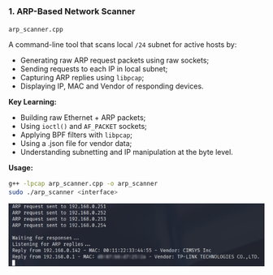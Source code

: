 ### 1. ARP-Based Network Scanner
`arp_scanner.cpp`

A command-line tool that scans local `/24` subnet for active hosts by:
- Generating raw ARP request packets using raw sockets;
- Sending requests to each IP in local subnet;
- Capturing ARP replies using `libpcap`;
- Displaying IP, MAC and Vendor of responding devices.

**Key Learning:**
- Building raw Ethernet + ARP packets;
- Using `ioctl()` and `AF_PACKET` sockets;
- Applying BPF filters with `libpcap`;
- Using a .json file for vendor data;
- Understanding subnetting and IP manipulation at the byte level.

**Usage:**
```bash
g++ -lpcap arp_scanner.cpp -o arp_scanner
sudo ./arp_scanner <interface>
```

![arp_scanner_screenshot](arp_network_scanner_example.jpg)
